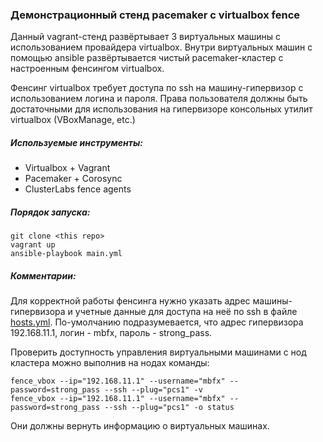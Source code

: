 ### Демонстрационный стенд pacemaker c virtualbox fence

  Данный vagrant-стенд развёртывает 3 виртуальных машины с использованием провайдера virtualbox.
Внутри виртуальных машин с помощью ansible развёртывается чистый pacemaker-кластер с настроенным фенсингом virtualbox.

  Фенсинг virtualbox требует доступа по ssh на машину-гипервизор с использованием логина и пароля. Права пользователя должны быть достаточными для использования на гипервизоре консольных утилит virtualbox (VBoxManage, etc.)

##### Используемые инструменты:
  - Virtualbox + Vagrant
  - Pacemaker + Corosync
  - ClusterLabs fence agents

##### Порядок запуска:
```
git clone <this repo>
vagrant up
ansible-playbook main.yml
```

##### Комментарии:
  Для корректной работы фенсинга нужно указать адрес машины-гипервизора и учетные данные для доступа на неё по ssh в файле [hosts.yml](hosts.yml). По-умолчанию подразумевается, что адрес гипервизора 192.168.11.1, логин - mbfx, пароль - strong_pass.

  Проверить доступность управления виртуальными машинами с нод кластера можно выполнив на нодах команды:
```
fence_vbox --ip="192.168.11.1" --username="mbfx" --password=strong_pass --ssh --plug="pcs1" -v
fence_vbox --ip="192.168.11.1" --username="mbfx" --password=strong_pass --ssh --plug="pcs1" -o status
```
  Они должны вернуть информацию о виртуальных машинах.
